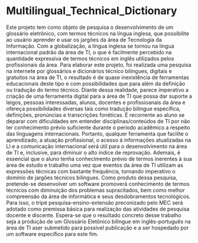 Multilingual_Technical_Dictionary
=================================
Este projeto tem como objeto de pesquisa o desenvolvimento de um glossário eletrônico, com termos técnicos na língua inglesa,
que possibilite ao usuário aprender e usar os jargões da área de Tecnologia da Informação. Com a globalização,
a língua inglesa se tornou na língua internacional padrão da área de TI, o que é facilmente percebido na quantidade 
expressiva de termos técnicos em inglês utilizados pelos profissionais da área. Para elaborar este projeto, foi realizada uma 
pesquisa na internete por glossários  e dicionários técnico bilingues, digitais e gratuitos na área de TI, o resultado é de 
quase inexistência de ferramentas educacionais deste tipo e com possibilidades que para além da definição ou tradução do 
termo técnico. Diante dessa realidade, parece imperativo a criação de uma ferramenta digital para a área de TI que possa dar 
suporte a leigos, pessoas interessadas, alunos, docentes e profissioanais da área e ofereça possibilidades diversas tais 
como tradução bilingue específica, definições, pronúncias e transcrições fonéticas. É recorrente ao aluno se deparar com 
dificuldades em entender disciplinas/conteúdos de TI por não ter conhecimento prévio suficiente durante o período acadêmico 
a respeito das linguagens internacionais. Portanto, qualquer ferramenta que facilite o aprendizado, a atuação profissional, 
o acesso á informações atualizadas na LI e a comunicação internacional será útil para o desenvolvimento na área de TI e, 
inclusive, para diminuir o alto índice de reprovação. Ademais, é essencial que o aluno tenha conhecimento prévio de termos 
inerentes à sua área de estudo e trabalho uma vez que eventos da área de TI utilizam as expressões técnicas com bastante 
frequência, tornando imperativo o domínio de jargões técnicos bilingues. Como produto dessa pesquisa, pretende-se 
desenvolver um software promoverá conhecimento de termos técnicos com diminuição dos problemas supracitados, bem como 
melhor compreensão da área de informática e seus desdobramentos tecnológicos. Para isso, o tripé pesquisa-ensino-extensão 
preconizado pelo MEC será adotado como premissa básica para realização das atividades de pesquisa docente e discente. 
Espera-se que o resultado concreto desse trabalho seja a produção de um Glossário Eletônico bilíngue em inglês-português na 
área de TI aser submetido para possível publicação e a ser hospedado por um software específico para este fim.

